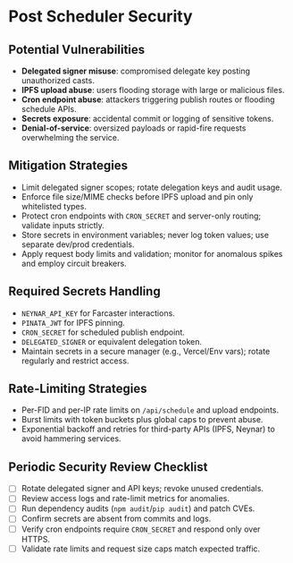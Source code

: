 # Post Scheduler Security

## Potential Vulnerabilities
- **Delegated signer misuse**: compromised delegate key posting unauthorized casts.
- **IPFS upload abuse**: users flooding storage with large or malicious files.
- **Cron endpoint abuse**: attackers triggering publish routes or flooding schedule APIs.
- **Secrets exposure**: accidental commit or logging of sensitive tokens.
- **Denial-of-service**: oversized payloads or rapid-fire requests overwhelming the service.

## Mitigation Strategies
- Limit delegated signer scopes; rotate delegation keys and audit usage.
- Enforce file size/MIME checks before IPFS upload and pin only whitelisted types.
- Protect cron endpoints with `CRON_SECRET` and server-only routing; validate inputs strictly.
- Store secrets in environment variables; never log token values; use separate dev/prod credentials.
- Apply request body limits and validation; monitor for anomalous spikes and employ circuit breakers.

## Required Secrets Handling
- `NEYNAR_API_KEY` for Farcaster interactions.
- `PINATA_JWT` for IPFS pinning.
- `CRON_SECRET` for scheduled publish endpoint.
- `DELEGATED_SIGNER` or equivalent delegation token.
- Maintain secrets in a secure manager (e.g., Vercel/Env vars); rotate regularly and restrict access.

## Rate-Limiting Strategies
- Per-FID and per-IP rate limits on `/api/schedule` and upload endpoints.
- Burst limits with token buckets plus global caps to prevent abuse.
- Exponential backoff and retries for third-party APIs (IPFS, Neynar) to avoid hammering services.

## Periodic Security Review Checklist
- [ ] Rotate delegated signer and API keys; revoke unused credentials.
- [ ] Review access logs and rate-limit metrics for anomalies.
- [ ] Run dependency audits (`npm audit`/`pip audit`) and patch CVEs.
- [ ] Confirm secrets are absent from commits and logs.
- [ ] Verify cron endpoints require `CRON_SECRET` and respond only over HTTPS.
- [ ] Validate rate limits and request size caps match expected traffic.
